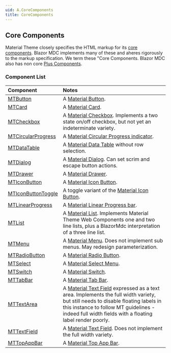 ```yaml
---
uid: A.CoreComponents
title: CoreComponents
---
```

## Core Components

Material Theme closely specifies the HTML markup for its [core components](https://material.io/develop/web). Blazor MDC implements many of these and aheres rigorously to 
the markup specification. We term these "Core Components. Blazor MDC also has non core [Plus Components](xref:A.PlusComponents).

### Component List

| Component | Notes |
| :-------- | :---- |
| [MTButton](xref:C.MTButton) | A [Material Button](https://material.io/develop/web/components/buttons/). |
| [MTCard](xref:C.MTCard) | A [Material Card](https://material.io/develop/web/components/cards/). |
| [MTCheckbox](xref:C.MTCheckbox) | A [Material Checkbox](https://material.io/develop/web/components/input-controls/checkboxes/). Implements a two state on/off checkbox, but not yet an indeterminate variety. |
| [MTCircularProgress](xref:C.MTCircularProgress) | A [Material Circular Progress indicator](https://material.io/develop/web/components/progress-indicator/). |
| [MTDataTable<TItem>](xref:C.MTDataTable) | A [Material Data Table](https://material.io/develop/web/components/data-tables/) without row selection. |
| [MTDialog](xref:C.MTDialog) | A [Material Dialog](https://material.io/develop/web/components/dialogs/). Can set scrim and escape button actions. |
| [MTDrawer](xref:C.MTDrawer) | A [Material Drawer](https://material.io/develop/web/components/drawers/). |
| [MTIconButton](xref:C.MTIconButton) | A [Material Icon Button](https://material.io/develop/web/components/buttons/icon-buttons/). |
| [MTIconButtonToggle](xref:C.MTIconButtonToggle) | A toggle variant of the [Material Icon Button](https://material.io/develop/web/components/buttons/icon-buttons/). |
| [MTLinearProgress](xref:C.MTLinearProgress) | A [Material Linear Progress bar](https://material.io/develop/web/components/progress-indicator/). |
| [MTList](xref:C.MTList) | A [Material List](https://material.io/develop/web/components/lists/). Implements Material Theme Web Components one and two line lists, plus a BlazorMdc interpretation of a three line list. |
| [MTMenu](xref:C.MTMenu) | A [Material Menu](https://material.io/develop/web/components/menus/). Does not implement sub menus. May redesign parameterization. |
| [MTRadioButton](xref:C.MTRadioButton) | A [Material Radio Button](https://material.io/develop/web/components/input-controls/radio-buttons/). |
| [MTSelect](xref:C.MTSelect) | A [Material Select Menu](https://material.io/develop/web/components/input-controls/select-menus/). |
| [MTSwitch](xref:C.MTSwitch) | A [Material Switch](https://material.io/develop/web/components/input-controls/switches/). |
| [MTTabBar](xref:C.MTTabBar) | A [Material Tab Bar](https://material.io/develop/web/components/tabs/tab-bar/). |
| [MTTextArea](xref:C.MTTextArea) | A [Material Text Field](https://material.io/develop/web/components/input-controls/text-field/) expressed as a text area. Implements the full width variety, but still needs to disable floating labels in this instance to follow MT guidelines - indeed full width fields with a floating label render poorly. |
| [MTTextField](xref:C.MTTextField) | A [Material Text Field](https://material.io/develop/web/components/input-controls/text-field/). Does not implement the full width variety. |
| [MTTopAppBar](xref:C.MTTopAppBar) | A [Material Top App Bar](https://material.io/develop/web/components/top-app-bar/). |